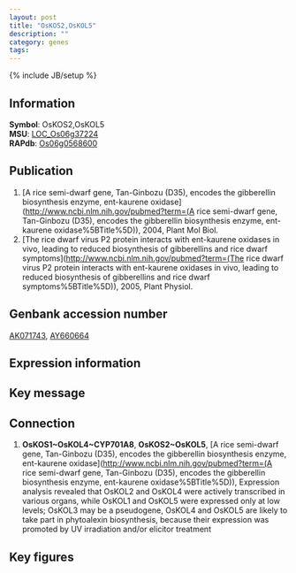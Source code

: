 ```yaml
---
layout: post
title: "OsKOS2,OsKOL5"
description: ""
category: genes
tags: 
---
```

{% include JB/setup %}

## Information
__Symbol__: OsKOS2,OsKOL5  
__MSU__: [LOC_Os06g37224](http://rice.plantbiology.msu.edu/cgi-bin/ORF_infopage.cgi?orf=LOC_Os06g37224)  
__RAPdb__: [Os06g0568600](http://rapdb.dna.affrc.go.jp/viewer/gbrowse_details/irgsp1?name=Os06g0568600)  

## Publication
1. [A rice semi-dwarf gene, Tan-Ginbozu (D35), encodes the gibberellin biosynthesis enzyme, ent-kaurene oxidase](http://www.ncbi.nlm.nih.gov/pubmed?term=(A rice semi-dwarf gene, Tan-Ginbozu (D35), encodes the gibberellin biosynthesis enzyme, ent-kaurene oxidase%5BTitle%5D)), 2004, Plant Mol Biol.
2. [The rice dwarf virus P2 protein interacts with ent-kaurene oxidases in vivo, leading to reduced biosynthesis of gibberellins and rice dwarf symptoms](http://www.ncbi.nlm.nih.gov/pubmed?term=(The rice dwarf virus P2 protein interacts with ent-kaurene oxidases in vivo, leading to reduced biosynthesis of gibberellins and rice dwarf symptoms%5BTitle%5D)), 2005, Plant Physiol.

## Genbank accession number
[AK071743](http://www.ncbi.nlm.nih.gov/nuccore/AK071743), [AY660664](http://www.ncbi.nlm.nih.gov/nuccore/AY660664)

## Expression information

## Key message

## Connection
1. __OsKOS1~OsKOL4~CYP701A8__, __OsKOS2~OsKOL5__, [A rice semi-dwarf gene, Tan-Ginbozu (D35), encodes the gibberellin biosynthesis enzyme, ent-kaurene oxidase](http://www.ncbi.nlm.nih.gov/pubmed?term=(A rice semi-dwarf gene, Tan-Ginbozu (D35), encodes the gibberellin biosynthesis enzyme, ent-kaurene oxidase%5BTitle%5D)),  Expression analysis revealed that OsKOL2 and OsKOL4 were actively transcribed in various organs, while OsKOL1 and OsKOL5 were expressed only at low levels; OsKOL3 may be a pseudogene, OsKOL4 and OsKOL5 are likely to take part in phytoalexin biosynthesis, because their expression was promoted by UV irradiation and/or elicitor treatment

## Key figures


